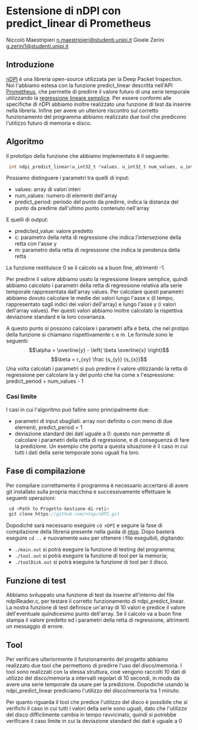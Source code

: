 # Estensione di nDPI con predict_linear di Prometheus
Niccolò Maestripieri <n.maestripieri@studenti.unipi.it> 
Gioele Zerini <g.zerini1@studenti.unipi.it>

## Introduzione
[nDPI](https://www.ntop.org/products/deep-packet-inspection/ndpi/) è una libreria open-source utilizzata per la Deep Packet Inspection. Noi l'abbiamo estesa con la funzione predict_linear descritta nell'API [Prometheus](https://prometheus.io/docs/prometheus/latest/querying/functions/#predict_linear), che permette di predirre il valore futuro di una serie temporale utilizzando la [regressione lineare semplice](https://en.wikipedia.org/wiki/Simple_linear_regression). Per essere conformi alle specifiche di nDPI abbiamo inoltre realizzato una funzione di test da inserire nella libreria. Infine per avere un ulteriore riscontro sul corretto funzionamento del programma abbiamo realizzato due tool che predicono l'utilizzo futuro di memoria e disco.

## Algoritmo
Il prototipo della funzione che abbiamo implementato è il seguente:
``` c
 int ndpi_predict_linear(u_int32_t *values, u_int32_t num_values, u_int32_t predict_period, u_int32_t *predicted_value, float *c, float *m);
```
Possiamo distinguere i parametri tra quelli di input:
- values: array di valori interi
- num_values: numero di elementi dell'array
- predict_period: periodo del punto da predirre, indica la distanza del punto da predirre dall'ultimo punto contenuto nell'array

E quelli di output:
- predicted_value: valore predetto
- c: parametro della retta di regressione che indica l'intersezione della retta con l'asse y
- m: parametro della retta di regressione che indica la pendenza della retta

La funzione restituisce 0 se il calcolo va a buon fine, altrimenti -1.

Per predirre il valore abbiamo usato la regressione lineare semplice, quindi abbiamo calcolato i parametri della retta di regressione relativa alla serie temporale rappresentata dall'array values. Per calcolare questi parametri abbiamo dovuto calcolare le medie dei valori lungo l'asse x (il tempo, rappresentato sagli indici dei valori dell'array) e lungo l'asse y (i valori dell'array values). Per questi valori abbiamo inoltre calcolato la rispettiva deviazione standard e la loro covarianza.

A questo punto si possono calcolare i parametri alfa e beta, che nel protipo della funzione si chiamano rispettivamente c e m. Le formule sono le seguenti:
$$\alpha = \overline{y} - \left( \beta \overline{x} \right)$$ 
$$\beta = r_{xy} \frac {s_{y}} {s_{x}}$$
Una volta calcolati i parametri si può predirre il valore utilizzando la retta di regressione per calcolare la y del punto che ha come x l'espressione: predict_period + num_values - 1

### Casi limite
I casi in cui l'algoritmo può fallire sono principalmente due:
- parametri di input sbagliati: array non definito o con meno di due elementi, predict_period < 1
- deviazione standard dei dati uguale a 0: questo non permette di calcolare i parametri della retta di regressione, e di conseguenza di fare la predizione. Un esempio che porta a questa situazione è il caso in cui tutti i dati della serie temporale sono uguali fra loro.

## Fase di compilazione
Per compilare correttamente il programma è necessario accertarsi di avere git installato sulla propria macchina e successivamente effettuare le seguenti operazioni:
``` c
 cd <Path to Progetto-Gestione-di-reti>
 git clone https://github.com/ntop/nDPI.git
```
Dopodiché sarà necessario eseguire ``` cd nDPI ``` e seguire la fase di compilazione della libreria presente nella guida di [ntop](https://github.com/ntop/nDPI/blob/bfe79243bc46a9d5357e72ed30e9d84fb3069530/README.md).
Dopo basterà eseguire  ``` cd .. ``` e nuovamente ``` make ``` per ottenere i file eseguibili, digitando:
- ``` ./main.out ``` si potrà eseguire la funzione di testing del programma;
- ``` ./tool.out ``` si potrà eseguire la funzione di tool per la memoria;
- ``` ./toolDisk.out ``` si potrà eseguire la funzione di tool per il disco.


## Funzione di test
Abbiamo sviluppato una funzione di test da inserire all'interno del file ndpiReader.c, per testare il corretto funzionamento di ndpi_predict_linear. La nostra funzione di test definisce un'array di 10 valori e predice il valore dell'eventuale quindicesimo punto dell'array. Se il calcolo va a buon fine stampa il valore predetto ed i parametri della retta di regressione, altrimenti un messaggio di errore.

## Tool
Per verificare ulteriormente il funzionamento del progetto abbiamo realizzato due tool che permettono di predirre l'uso del disco/memoria. I tool sono realizzati con la stessa struttura, cioè vengono raccolti 10 dati di utilizzo del disco/memoria a intervalli regolari di 10 secondi, in modo da avere una serie temporale da usare per la predizione. Dopodichè usando la ndpi_predict_linear prediciamo l'utilizzo del disco/memoria tra 1 minuto.

Per quanto riguarda il tool che predice l'utilizzo del disco è possibile che si verifichi il caso in cui tutti i valori della serie sono uguali, dato che l'utilizzo del disco difficilmente cambia in tempo ravvicinato, quindi si potrebbe verificare il caso limite in cui la deviazione standard dei dati è uguale a 0
